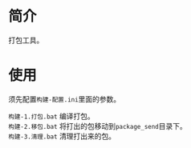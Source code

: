 # 简介  

打包工具。  

# 使用  

须先配置`构建-配置.ini`里面的参数。  

`构建-1.打包.bat` 编译打包。  
`构建-2.移包.bat` 将打出的包移动到`package_send`目录下。  
`构建-3.清理.bat` 清理打出来的包。  
